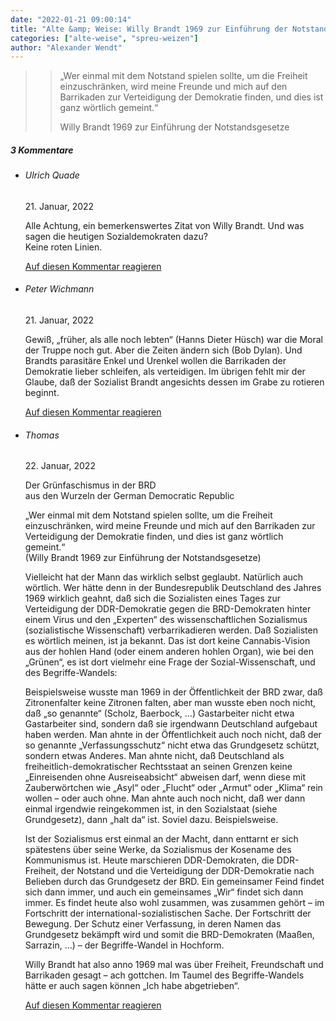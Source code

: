```yaml
---
date: "2022-01-21 09:00:14"
title: "Alte &amp; Weise: Willy Brandt 1969 zur Einführung der Notstandsgesetze"
categories: ["alte-weise", "spreu-weizen"]
author: "Alexander Wendt"
---
```


>> „Wer einmal mit dem Notstand spielen sollte, um die
>> Freiheit einzuschränken, wird meine Freunde und mich auf
>> den Barrikaden zur Verteidigung der Demokratie finden,
>> und dies ist ganz wörtlich gemeint.“
>> 
>> Willy Brandt 1969 zur Einführung der Notstandsgesetze

<!--more-->
<h5 class="comments-h">
3 Kommentare </h5>
<ul class="commentlist">
<li class="comment even thread-even depth-1 clearfix" id="li-comment-117600">
<h6 class="author">Ulrich Quade</h6> <span class="date">21. Januar, 2022</span>



Alle Achtung, ein bemerkenswertes Zitat von Willy Brandt. Und was sagen die heutigen Sozialdemokraten dazu?<br>
Keine roten Linien.

<a rel="nofollow" class="comment-reply-link" href="#comment-117600" data-commentid="117600" data-postid="14883" data-belowelement="comment-117600" data-respondelement="respond" data-replyto="Antworte auf Ulrich Quade" aria-label="Antworte auf Ulrich Quade">Auf diesen Kommentar reagieren</a> 


</li>
<li class="comment odd alt thread-odd thread-alt depth-1 clearfix" id="li-comment-117602">
<h6 class="author">Peter Wichmann</h6> <span class="date">21. Januar, 2022</span>



Gewiß, „früher, als alle noch lebten“ (Hanns Dieter Hüsch) war die Moral der Truppe noch gut. Aber die Zeiten ändern sich (Bob Dylan). Und Brandts parasitäre Enkel und Urenkel wollen die Barrikaden der Demokratie lieber schleifen, als verteidigen. Im übrigen fehlt mir der Glaube, daß der Sozialist Brandt angesichts dessen im Grabe zu rotieren beginnt.

<a rel="nofollow" class="comment-reply-link" href="#comment-117602" data-commentid="117602" data-postid="14883" data-belowelement="comment-117602" data-respondelement="respond" data-replyto="Antworte auf Peter Wichmann" aria-label="Antworte auf Peter Wichmann">Auf diesen Kommentar reagieren</a> 


</li>
<li class="comment even thread-even depth-1 clearfix" id="li-comment-117612">
<h6 class="author">Thomas</h6> <span class="date">22. Januar, 2022</span>



Der Grünfaschismus in der BRD<br>
aus den Wurzeln der German Democratic Republic 

„Wer einmal mit dem Notstand spielen sollte, um die Freiheit einzuschränken, wird meine Freunde und mich auf den Barrikaden zur Verteidigung der Demokratie finden, und dies ist ganz wörtlich gemeint.“<br>
(Willy Brandt 1969 zur Einführung der Notstandsgesetze)

Vielleicht hat der Mann das wirklich selbst geglaubt. Natürlich auch wörtlich. Wer hätte denn in der Bundesrepublik Deutschland des Jahres 1969 wirklich geahnt, daß sich die Sozialisten eines Tages zur Verteidigung der DDR-Demokratie gegen die BRD-Demokraten hinter einem Virus und den „Experten“ des wissenschaftlichen Sozialismus (sozialistische Wissenschaft) verbarrikadieren werden. Daß Sozialisten es wörtlich meinen, ist ja bekannt. Das ist dort keine Cannabis-Vision aus der hohlen Hand (oder einem anderen hohlen Organ), wie bei den „Grünen“, es ist dort vielmehr eine Frage der Sozial-Wissenschaft, und des Begriffe-Wandels:

Beispielsweise wusste man 1969 in der Öffentlichkeit der BRD zwar, daß Zitronenfalter keine Zitronen falten, aber man wusste eben noch nicht, daß „so genannte“ (Scholz, Baerbock, …) Gastarbeiter nicht etwa Gastarbeiter sind, sondern daß sie irgendwann Deutschland aufgebaut haben werden. Man ahnte in der Öffentlichkeit auch noch nicht, daß der so genannte „Verfassungsschutz“ nicht etwa das Grundgesetz schützt, sondern etwas Anderes. Man ahnte nicht, daß Deutschland als freiheitlich-demokratischer Rechtsstaat an seinen Grenzen keine „Einreisenden ohne Ausreiseabsicht“ abweisen darf, wenn diese mit Zauberwörtchen wie „Asyl“ oder „Flucht“ oder „Armut“ oder „Klima“ rein wollen &#8211; oder auch ohne. Man ahnte auch noch nicht, daß wer dann einmal irgendwie reingekommen ist, in den Sozialstaat (siehe Grundgesetz), dann „halt da“ ist. Soviel dazu. Beispielsweise.

Ist der Sozialismus erst einmal an der Macht, dann enttarnt er sich spätestens über seine Werke, da Sozialismus der Kosename des Kommunismus ist. Heute marschieren DDR-Demokraten, die DDR-Freiheit, der Notstand und die Verteidigung der DDR-Demokratie nach Belieben durch das Grundgesetz der BRD. Ein gemeinsamer Feind findet sich dann immer, und auch ein gemeinsames „Wir“ findet sich dann immer. Es findet heute also wohl zusammen, was zusammen gehört &#8211; im Fortschritt der international-sozialistischen Sache. Der Fortschritt der Bewegung. Der Schutz einer Verfassung, in deren Namen das Grundgesetz bekämpft wird und somit die BRD-Demokraten (Maaßen, Sarrazin, &#8230;) – der Begriffe-Wandel in Hochform. 

Willy Brandt hat also anno 1969 mal was über Freiheit, Freundschaft und Barrikaden gesagt – ach gottchen. Im Taumel des Begriffe-Wandels hätte er auch sagen können „Ich habe abgetrieben“.

<a rel="nofollow" class="comment-reply-link" href="#comment-117612" data-commentid="117612" data-postid="14883" data-belowelement="comment-117612" data-respondelement="respond" data-replyto="Antworte auf Thomas" aria-label="Antworte auf Thomas">Auf diesen Kommentar reagieren</a> 


</li>
</ul>
